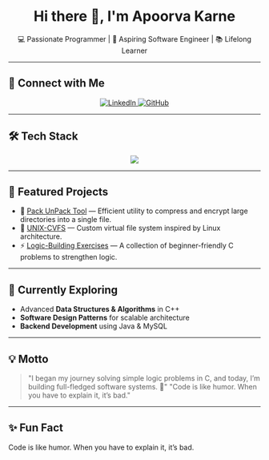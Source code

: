 <h1 align="center"><b>Hi there 👋, I'm Apoorva Karne</b></h1>  

<p align="center">
  💻 Passionate Programmer | 🚀 Aspiring Software Engineer | 📚 Lifelong Learner
</p>

---

## 🔗 Connect with Me
<p align="center">
  <a href="https://www.linkedin.com/in/apoorva-karne/">
    <img src="https://img.shields.io/badge/LinkedIn-Profile-blue?style=for-the-badge&logo=linkedin" alt="LinkedIn"/>
  </a>
  <a href="https://github.com/apoorvakarne">
    <img src="https://img.shields.io/github/followers/apoorvakarne?label=Follow&style=for-the-badge&logo=github" alt="GitHub"/>
  </a>
</p>

---

## 🛠️ Tech Stack
<p align="center">
  <img src="https://skillicons.dev/icons?i=c,cpp,java,mysql,git,github,vscode" />
</p>

---

## 🚀 Featured Projects
- 🔐 [Pack UnPack Tool](https://github.com/atharvaparchure/CtOS-Compresser-and-encrypter) — Efficient utility to compress and encrypt large directories into a single file.  
- 📂 [UNIX-CVFS](https://github.com/atharvaparchure/UNIX-Customized-Virtual-File-System) — Custom virtual file system inspired by Linux architecture.  
- ⚡ [Logic-Building Exercises](https://github.com/atharvaparchure/Logic_Building_assignments) — A collection of beginner-friendly C problems to strengthen logic.  

---

## 📖 Currently Exploring
- Advanced **Data Structures & Algorithms** in C++  
- **Software Design Patterns** for scalable architecture  
- **Backend Development** using Java & MySQL  

---

## 💡 Motto
> "I began my journey solving simple logic problems in C, and today, I’m building full-fledged software systems. 🚀"
> "Code is like humor. When you have to explain it, it’s bad."  

---

## ✨ Fun Fact
Code is like humor. When you have to explain it, it’s bad.
  

